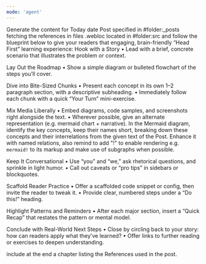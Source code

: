 ```yaml
---
mode: 'agent'
---
```

Generate the content for Today date Post specified in #folder:_posts fetching the references in files .webloc located in #folder:src and follow the blueprint below to give your readers that engaging, brain-friendly “Head First” learning experience:
Hook with a Story
• Lead with a brief, concrete scenario that illustrates the problem or context.

Lay Out the Roadmap
• Show a simple diagram or bulleted flowchart of the steps you’ll cover.

Dive into Bite-Sized Chunks
• Present each concept in its own 1–2 paragraph section, with a descriptive subheading.
• Immediately follow each chunk with a quick “Your Turn” mini-exercise.

Mix Media Liberally
• Embed diagrams, code samples, and screenshots right alongside the text.
• Wherever possible, give an alternate representation (e.g. mermaid chart + narrative). In the Mermaid diagram, identify the key concepts, keep their names short, breaking down these concepts and their interrelations from the given text of the Post. Enhance it with named relations, also remind to add "!" to enable rendering e.g. ```mermaid!``` to its markup and make use of subgraphs when possible.

Keep It Conversational
• Use “you” and “we,” ask rhetorical questions, and sprinkle in light humor.
• Call out caveats or “pro tips” in sidebars or blockquotes.

Scaffold Reader Practice
• Offer a scaffolded code snippet or config, then invite the reader to tweak it.
• Provide clear, numbered steps under a “Do this!” heading.

Highlight Patterns and Reminders
• After each major section, insert a “Quick Recap” that restates the pattern or mental model.

Conclude with Real-World Next Steps
• Close by circling back to your story: how can readers apply what they’ve learned?
• Offer links to further reading or exercises to deepen understanding.

include  at the end a chapter listing the References used in the post.